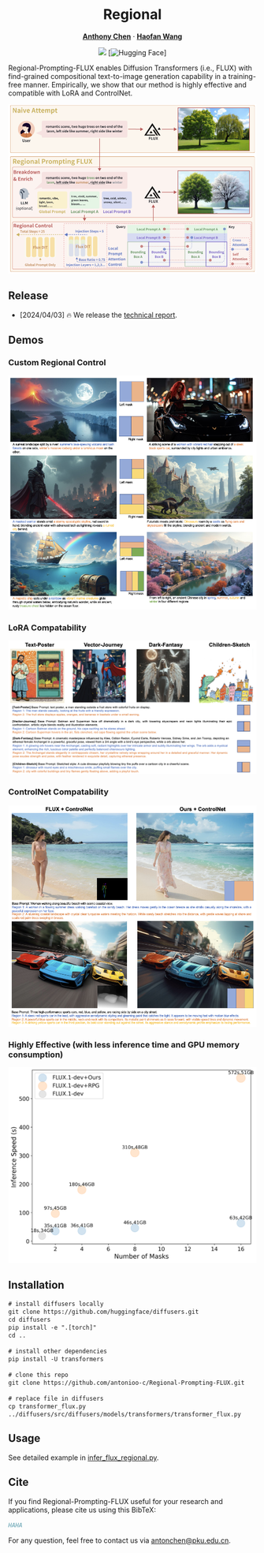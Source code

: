 <div align="center">
<h1>Regional</h1>

[**Anthony Chen**](https://atchen.com/) · [**Haofan Wang**](https://haofanwang.github.io/)

<a href='#'><img src='https://img.shields.io/badge/Technique-Report-red'></a>
[![Hugging Face](https://img.shields.io/badge/%F0%9F%A4%97%20Hugging%20Face-Space-red)]

</div>

Regional-Prompting-FLUX enables Diffusion Transformers (i.e., FLUX) with find-grained compositional text-to-image generation capability in a training-free manner. Empirically, we show that our method is highly effective and compatible with LoRA and ControlNet.

<!-- <img src='assets/pipe.png'> -->

<div align="center">
<img src='assets/demo_pipeline.png' width = 900 >
</div>

## Release
- [2024/04/03] 🔥 We release the [technical report](#).

## Demos

### Custom Regional Control

<p align="center">
  <img src="assets/demo_main.png">
</p>

### LoRA Compatability

<p align="center">
  <img src="assets/demo_lora.png">
</p>

### ControlNet Compatability

<p align="center">
  <img src="assets/demo_controlnet.png">
</p>

### Highly Effective (with less inference time and GPU memory consumption)

<p align="center">
  <img src="assets/demo_speed.png">
</p>

## Installation
```
# install diffusers locally
git clone https://github.com/huggingface/diffusers.git
cd diffusers
pip install -e ".[torch]"
cd ..

# install other dependencies
pip install -U transformers

# clone this repo
git clone https://github.com/antonioo-c/Regional-Prompting-FLUX.git

# replace file in diffusers
cp transformer_flux.py ../diffusers/src/diffusers/models/transformers/transformer_flux.py
```

## Usage

See detailed example in [infer_flux_regional.py](infer_flux_regional.py).


## Cite
If you find Regional-Prompting-FLUX useful for your research and applications, please cite us using this BibTeX:

```bibtex
HAHA
```

For any question, feel free to contact us via antonchen@pku.edu.cn.